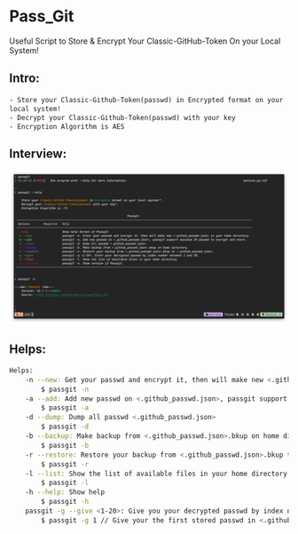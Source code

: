 # Pass_Git
Useful Script to Store &amp; Encrypt Your Classic-GitHub-Token On your Local System!

## Intro:
    - Store your Classic-Github-Token(passwd) in Encrypted format on your local system!
    - Decrypt your Classic-Github-Token(passwd) with your key
    - Encryption Algorithm is AES

## Interview:
![image](https://github.com/mehrdad-mixtape/Pass_Git/blob/master/images/index.png)

## Helps:
```bash
Helps:
    -n --new: Get your passwd and encrypt it, then will make new <.github_passwd.json> in your home directory
        $ passgit -n
    -a --add: Add new passwd on <.github_passwd.json>, passgit support maximum 20 passwd to encrypt and store
        $ passgit -a
    -d --dump: Dump all passwd <.github_passwd.json>
        $ passgit -d
    -b --backup: Make backup from <.github_passwd.json>.bkup on home directory
        $ passgit -b
    -r --restore: Restore your backup from <.github_passwd.json>.bkup to <.github_passwd.json>
        $ passgit -r
    -l --list: Show the list of available files in your home directory
        $ passgit -l
    -h --help: Show help
        $ passgit -h
    passgit -g --give <1-20>: Give you your decrypted passwd by index number between 1 and 20
        $ passgit -g 1 // Give your the first stored passwd in <.github_passwd.json>
```